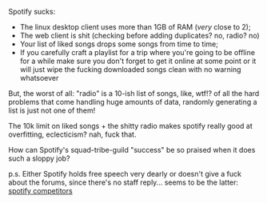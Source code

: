 Spotify sucks:
 - The linux desktop client uses more than 1GB of RAM (*very* close to 2);
 - The web client is shit (checking before adding duplicates? no, radio? no)
 - Your list of liked songs drops some songs from time to time;
 - If you carefully craft a playlist for a trip where you're going to be offline for a while make sure you don't forget to get it online at some point or it will just wipe the fucking downloaded songs clean with no warning whatsoever
 
 But, the worst of all: "radio" is a 10-ish list of songs, like, wtf!? of all the hard problems that come handling huge amounts of data, randomly generating a list is just not one of them!
 
 The 10k limit on liked songs + the shitty radio makes spotify really good at overfitting, eclecticism? nah, fuck that.
 
 How can Spotify's squad-tribe-guild "success" be so praised when it does such a sloppy job?
 
 p.s. Either Spotify holds free speech very dearly or doesn't give a fuck about the forums, since there's no staff reply... seems to be the latter: [spotify competitors](https://community.spotify.com/t5/Android/Make-the-switch-Spotify-competitors/td-p/29701)
